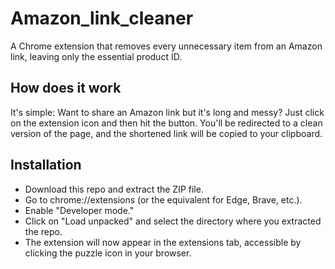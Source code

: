 # Amazon_link_cleaner
A Chrome extension that removes every unnecessary item from an Amazon link, leaving only the essential product ID.
## How does it work
It's simple: Want to share an Amazon link but it's long and messy? Just click on the extension icon and then hit the button. You'll be redirected to a clean version of the page, and the shortened link will be copied to your clipboard.
## Installation
- Download this repo and extract the ZIP file.
- Go to chrome://extensions (or the equivalent for Edge, Brave, etc.).
- Enable "Developer mode."
- Click on "Load unpacked" and select the directory where you extracted the repo.
- The extension will now appear in the extensions tab, accessible by clicking the puzzle icon in your browser.
